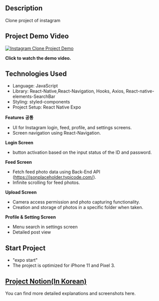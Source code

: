 ## Description
Clone project of instagram

## Project Demo Video
[![Instagram Clone Project Demo](https://images.velog.io/images/carminchameleon/post/9dc96ea9-1605-44d4-aad7-5406955c0962/image.png
)](https://www.youtube.com/watch?v=NesGhcEJ_zg)

**Click to watch the demo video.**

## Technologies Used

- Language: JavaScript
- Library: React-Native,React-Navigation, Hooks, Axios, React-native-elements-SearchBar
- Styling: styled-components
- Project Setup: React Native Expo


**Features**
**공통**

- UI for Instagram login, feed, profile, and settings screens.
- Screen navigation using React-Navigation.

**Login Screen**

- button activation based on the input status of the ID and password.

**Feed Screen**

- Fetch feed photo data using Back-End API (https://jsonplaceholder.typicode.com/).
- Infinite scrolling for feed photos.

**Upload Screen**
- Camera access permission and photo capturing functionality.
- Creation and storage of photos in a specific folder when taken.

**Profile & Setting Screen**
- Menu search in settings screen
- Detailed post view

## Start Project

- "expo start"
- The project is optimized for iPhone 11 and Pixel 3.

## [Project Notion(In Korean)](https://www.notion.so/carminido/Instagram-Clone-a0d4055bc5b34f6eba82da8b408af045)
You can find more detailed explanations and screenshots here.




